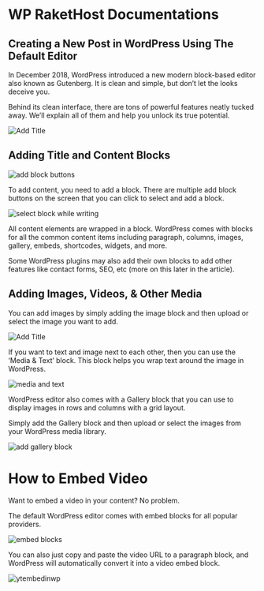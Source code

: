 # WP RaketHost Documentations

## Creating a New Post in WordPress Using The Default Editor
In December 2018, WordPress introduced a new modern block-based editor also known as Gutenberg. It is clean and simple, but don’t let the looks deceive you.

Behind its clean interface, there are tons of powerful features neatly tucked away. We’ll explain all of them and help you unlock its true potential.

![Add Title](https://raw.githubusercontent.com/rakethostph/wp_doc/master/img/addtitle.png)

## Adding Title and Content Blocks

![add block buttons](https://raw.githubusercontent.com/rakethostph/wp_doc/master/img/addblockbuttons.png)

To add content, you need to add a block. There are multiple add block buttons on the screen that you can click to select and add a block.

![select block while writing](https://raw.githubusercontent.com/rakethostph/wp_doc/master/img/selectblockwhilewriting.gif)

All content elements are wrapped in a block. WordPress comes with blocks for all the common content items including paragraph, columns, images, gallery, embeds, shortcodes, widgets, and more.

Some WordPress plugins may also add their own blocks to add other features like contact forms, SEO, etc (more on this later in the article).

## Adding Images, Videos, & Other Media

You can add images by simply adding the image block and then upload or select the image you want to add.

![Add Title](https://raw.githubusercontent.com/rakethostph/wp_doc/master/img/addimageblock.png)

If you want to text and image next to each other, then you can use the ‘Media & Text’ block. This block helps you wrap text around the image in WordPress.

![media and text](https://raw.githubusercontent.com/rakethostph/wp_doc/master/img/mediaandtext.png)


WordPress editor also comes with a Gallery block that you can use to display images in rows and columns with a grid layout.

Simply add the Gallery block and then upload or select the images from your WordPress media library.

![add gallery block](https://raw.githubusercontent.com/rakethostph/wp_doc/master/img/addgalleryblock.png)

# How to Embed Video

Want to embed a video in your content? No problem.

The default WordPress editor comes with embed blocks for all popular providers.

![embed blocks](https://raw.githubusercontent.com/rakethostph/wp_doc/master/img/embedblocks.png)

You can also just copy and paste the video URL to a paragraph block, and WordPress will automatically convert it into a video embed block.

![ytembedinwp](https://raw.githubusercontent.com/rakethostph/wp_doc/master/img/ytembedinwp.jpg)


